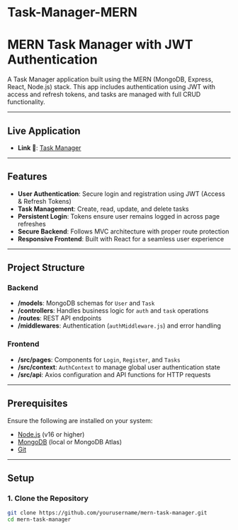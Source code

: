 ﻿# Task-Manager-MERN
# MERN Task Manager with JWT Authentication  

A Task Manager application built using the MERN (MongoDB, Express, React, Node.js) stack. This app includes authentication using JWT with access and refresh tokens, and tasks are managed with full CRUD functionality.

---

## Live Application  

- **Link 🔗**: [Task Manager](https://task-manager-mern-bice.vercel.app/)  

---

## Features  

- **User Authentication**: Secure login and registration using JWT (Access & Refresh Tokens)  
- **Task Management**: Create, read, update, and delete tasks  
- **Persistent Login**: Tokens ensure user remains logged in across page refreshes  
- **Secure Backend**: Follows MVC architecture with proper route protection  
- **Responsive Frontend**: Built with React for a seamless user experience  

---

## Project Structure  

### Backend  

- **/models**: MongoDB schemas for `User` and `Task`  
- **/controllers**: Handles business logic for `auth` and `task` operations  
- **/routes**: REST API endpoints  
- **/middlewares**: Authentication (`authMiddleware.js`) and error handling  

### Frontend  

- **/src/pages**: Components for `Login`, `Register`, and `Tasks`  
- **/src/context**: `AuthContext` to manage global user authentication state  
- **/src/api**: Axios configuration and API functions for HTTP requests  

---

## Prerequisites  

Ensure the following are installed on your system:  

- [Node.js](https://nodejs.org/) (v16 or higher)  
- [MongoDB](https://www.mongodb.com/) (local or MongoDB Atlas)  
- [Git](https://git-scm.com/)  

---

## Setup  

### 1. Clone the Repository  

```bash  
git clone https://github.com/yourusername/mern-task-manager.git  
cd mern-task-manager  
